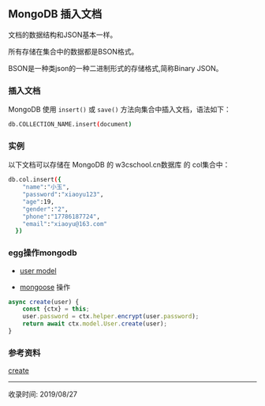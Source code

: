 ## MongoDB 插入文档

文档的数据结构和JSON基本一样。

所有存储在集合中的数据都是BSON格式。

BSON是一种类json的一种二进制形式的存储格式,简称Binary JSON。

### 插入文档
MongoDB 使用 `insert()` 或 `save()` 方法向集合中插入文档，语法如下：

```bash
db.COLLECTION_NAME.insert(document)
```

### 实例
以下文档可以存储在 MongoDB 的 w3cschool.cn数据库 的 col集合中：

``` bash
db.col.insert({
    "name":"小玉",
    "password":"xiaoyu123",
    "age":19,
    "gender":"2",
    "phone":"17786187724",
    "email":"xiaoyu@163.com"
  })
```
### egg操作mongodb
+ [user model](https://github.com/ghostxbh/egg-mongodb-demo/blob/master/app/model/user.js)

+ [mongoose](https://github.com/ghostxbh/egg-mongodb-demo/blob/master/app/service/user.js) 操作
```js
async create(user) {
    const {ctx} = this;
    user.password = ctx.helper.encrypt(user.password);
    return await ctx.model.User.create(user);
}
```

### 参考资料
[create](https://www.w3cschool.cn/mongodb/mongodb-insert.html)


---
收录时间: 2019/08/27

<Vssue :title="$title" />
